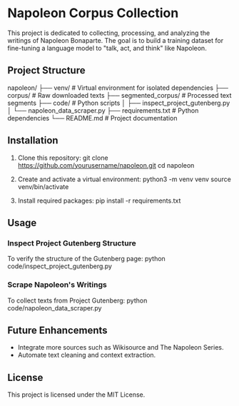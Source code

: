 # Napoleon Corpus Collection

This project is dedicated to collecting, processing, and analyzing the writings of Napoleon Bonaparte. The goal is to build a training dataset for fine-tuning a language model to "talk, act, and think" like Napoleon.

## Project Structure
napoleon/
├── venv/ # Virtual environment for isolated dependencies
├── corpus/ # Raw downloaded texts
├── segmented_corpus/ # Processed text segments
├── code/ # Python scripts
│ ├── inspect_project_gutenberg.py
│ └── napoleon_data_scraper.py
├── requirements.txt # Python dependencies
└── README.md # Project documentation


## Installation
1. Clone this repository:
git clone https://github.com/yourusername/napoleon.git
cd napoleon

2. Create and activate a virtual environment:
python3 -m venv venv
source venv/bin/activate

3. Install required packages:
pip install -r requirements.txt


## Usage
### Inspect Project Gutenberg Structure
To verify the structure of the Gutenberg page:
python code/inspect_project_gutenberg.py


### Scrape Napoleon's Writings
To collect texts from Project Gutenberg:
python code/napoleon_data_scraper.py


## Future Enhancements
- Integrate more sources such as Wikisource and The Napoleon Series.
- Automate text cleaning and context extraction.

## License
This project is licensed under the MIT License.